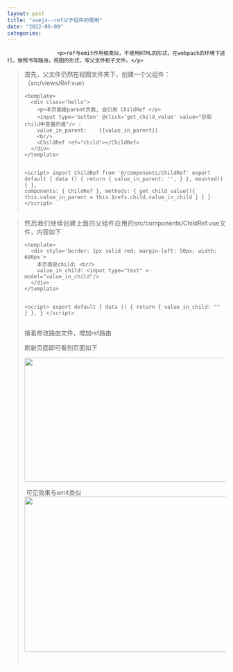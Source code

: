 ```yaml
---
layout: post
title: "vuejs--ref父子组件的使用"
date: "2022-06-09"
categories: 
---
```


                    <p>ref与emit作用相类似，不使用HTML的形式，在webpack的环境下进行，按照书写路由，视图的形式，写父文件和子文件。</p> 
<blockquote> 
 <p>首先，父文件仍然在视图文件夹下，创建一个父组件：（src/views/Ref.vue）</p> 
 <pre><code class="language-html">&lt;template&gt;
  &lt;div class="hello"&gt;
    &lt;p&gt;本页面是parent页面, 会引用 ChildRef &lt;/p&gt;
    &lt;input type='button' @click='get_child_value' value="获取child中变量的值"/&gt; :
    value_in_parent:    {<!-- -->{value_in_parent}}  
    &lt;br/&gt;
    &lt;ChildRef ref="child"&gt;&lt;/ChildRef&gt;    
  &lt;/div&gt;
&lt;/template&gt;

&lt;script&gt;
import ChildRef from '@/components/ChildRef'
export default {
  data () {
    return {
      value_in_parent: '',
    }
  }, 
  mounted(){
  },
  components: {
    ChildRef
  },
  methods: {
    get_child_value(){
      this.value_in_parent = this.$refs.child.value_in_child
    }
  }
}
&lt;/script&gt;</code></pre> 
</blockquote> 
<blockquote> 
 <p style="margin-left:.0001pt;text-align:justify;">然后我们继续创建上面的父组件应用的src/components/ChildRef.vue文件，内容如下</p> 
 <pre><code class="language-html">&lt;template&gt;
  &lt;div style='border: 1px solid red; margin-left: 50px; width: 600px'&gt;
    本页面是child: &lt;br/&gt;
    value_in_child: &lt;input type="text" v-model="value_in_child"/&gt;
  &lt;/div&gt;
&lt;/template&gt;

&lt;script&gt;
export default {
  data () {
    return {
      value_in_child: ""
    }
  },
}
&lt;/script&gt;</code></pre> 
 <p>接着修改路由文件，增加ref路由<strong><img alt="" src="https://img-blog.csdnimg.cn/5771d1e32ae9461ba9a86629e704f246.png?x-oss-process=image/watermark,type_d3F5LXplbmhlaQ,shadow_50,text_Q1NETiBA6K645aKo44Gu5bCP6J206J22,size_20,color_FFFFFF,t_70,g_se,x_16"></strong></p> 
 <p>刷新页面即可看到页面如下</p> 
 <p><img alt="" height="286" src="https://img-blog.csdnimg.cn/0f764c548d7b4695a70e178fe54c980f.png?x-oss-process=image/watermark,type_d3F5LXplbmhlaQ,shadow_50,text_Q1NETiBA6K645aKo44Gu5bCP6J206J22,size_20,color_FFFFFF,t_70,g_se,x_16" width="1064"></p> 
 <p> 可见效果与emit类似<img alt="" height="358" src="https://img-blog.csdnimg.cn/15ee37584b0e45ffa1aa0c599ead27f8.png?x-oss-process=image/watermark,type_d3F5LXplbmhlaQ,shadow_50,text_Q1NETiBA6K645aKo44Gu5bCP6J206J22,size_20,color_FFFFFF,t_70,g_se,x_16" width="1092"></p> 
 <p> </p> 
</blockquote>
                
